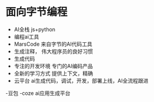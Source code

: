 # 面向字节编程
- AI全栈
js+python
- 编程ai工具
 - MarsCode 来自字节的AI代码工具
  - 生成注释， 伟大程序员的良好习惯
  - 生成代码
  - 专注的开发环境
  专门的AI编码产品
  - 全新的学习方式
  提供上下文，精确
  - 云平台
    ai生成代码，调试，开发，部署上线，AI全流程跟进
     
 -豆包
 -coze ai应用生成平台